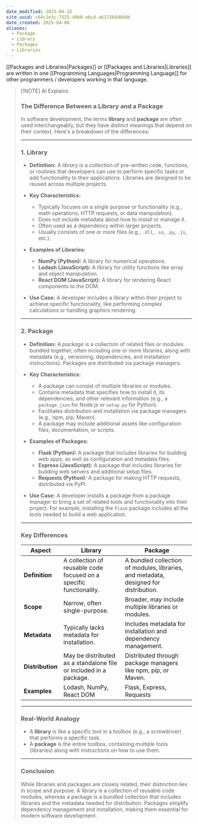 ```yaml
---
date_modified: 2025-04-12
site_uuid: c64c2e3c-7525-40b0-a6cd-a61726dd6ddd
date_created: 2025-04-06
aliases:
  - Package
  - Library
  - Packages
  - Libraries
---
```


[[Packages and Libraries|Packages]] or [[Packages and Libraries|Libraries]] are written in one [[Programming Languages|Programming Language]] for other programmers / developers working in that language. 

> [!NOTE] AI Explains
> ### **The Difference Between a Library and a Package**
> 
> In software development, the terms **library** and **package** are often used interchangeably, but they have distinct meanings that depend on their context. Here's a breakdown of the differences:
> 
> ---
> 
> ### **1. Library**
> 
> - **Definition:** A _library_ is a collection of pre-written code, functions, or routines that developers can use to perform specific tasks or add functionality to their applications. Libraries are designed to be reused across multiple projects.
>     
> - **Key Characteristics:**
>     
>     - Typically focuses on a single purpose or functionality (e.g., math operations, HTTP requests, or data manipulation).
>     - Does not include metadata about how to install or manage it.
>     - Often used as a dependency within larger projects.
>     - Usually consists of one or more files (e.g., `.dll`, `.so`, `.py`, `.js`, etc.).
> - **Examples of Libraries:**
>     
>     - **NumPy (Python):** A library for numerical operations.
>     - **Lodash (JavaScript):** A library for utility functions like array and object manipulation.
>     - **React DOM (JavaScript):** A library for rendering React components to the DOM.
> - **Use Case:** A developer includes a library within their project to achieve specific functionality, like performing complex calculations or handling graphics rendering.
>     
> 
> ---
> 
> ### **2. Package**
> 
> - **Definition:** A _package_ is a collection of related files or modules bundled together, often including one or more libraries, along with metadata (e.g., versioning, dependencies, and installation instructions). Packages are distributed via package managers.
>     
> - **Key Characteristics:**
>     
>     - A package can consist of multiple libraries or modules.
>     - Contains metadata that specifies how to install it, its dependencies, and other relevant information (e.g., a `package.json` for Node.js or `setup.py` for Python).
>     - Facilitates distribution and installation via package managers (e.g., npm, pip, Maven).
>     - A package may include additional assets like configuration files, documentation, or scripts.
> - **Examples of Packages:**
>     
>     - **Flask (Python):** A package that includes libraries for building web apps, as well as configuration and metadata files.
>     - **Express (JavaScript):** A package that includes libraries for building web servers and additional setup files.
>     - **Requests (Python):** A package for making HTTP requests, distributed via PyPI.
> - **Use Case:** A developer installs a package from a package manager to bring a set of related tools and functionality into their project. For example, installing the `Flask` package includes all the tools needed to build a web application.
>     
> 
> ---
> 
> ### **Key Differences**
> 
> |**Aspect**|**Library**|**Package**|
> |---|---|---|
> |**Definition**|A collection of reusable code focused on a specific functionality.|A bundled collection of modules, libraries, and metadata, designed for distribution.|
> |**Scope**|Narrow, often single-purpose.|Broader, may include multiple libraries or modules.|
> |**Metadata**|Typically lacks metadata for installation.|Includes metadata for installation and dependency management.|
> |**Distribution**|May be distributed as a standalone file or included in a package.|Distributed through package managers like npm, pip, or Maven.|
> |**Examples**|Lodash, NumPy, React DOM|Flask, Express, Requests|
> 
> ---
> 
> ### **Real-World Analogy**
> 
> - A **library** is like a specific tool in a toolbox (e.g., a screwdriver) that performs a specific task.
> - A **package** is the entire toolbox, containing multiple tools (libraries) along with instructions on how to use them.
> 
> ---
> 
> ### **Conclusion**
> 
> While libraries and packages are closely related, their distinction lies in scope and purpose. A library is a collection of reusable code modules, whereas a package is a bundled collection that includes libraries and the metadata needed for distribution. Packages simplify dependency management and installation, making them essential for modern software development.